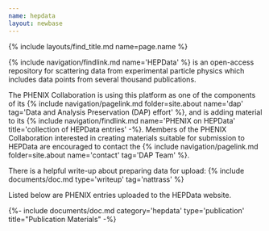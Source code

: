 ```yaml
---
name: hepdata
layout: newbase
---
```

{% include layouts/find_title.md name=page.name %}

{% include navigation/findlink.md name='HEPData' %} is an open-access repository for
scattering data from experimental particle physics which includes data points from several thousand publications.

The PHENIX Collaboration is using this platform as one of the components of its
{% include navigation/pagelink.md folder=site.about name='dap' tag='Data and Analysis Preservation (DAP) effort' %}, and is adding material to
its {% include navigation/findlink.md name='PHENIX on HEPData' title='collection of HEPData entries' -%}.
Members of the PHENIX Collaboration interested in creating materials suitable for submission to HEPData
are encouraged to contact the {% include navigation/pagelink.md folder=site.about name='contact' tag='DAP Team' %}.

There is a helpful write-up about preparing data for upload:
{% include documents/doc.md type='writeup' tag='nattrass' %}

Listed below are PHENIX entries uploaded to the HEPData website.

{%- include documents/doc.md category='hepdata' type='publication' title="Publication Materials" -%}
